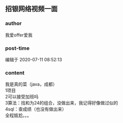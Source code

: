 ## 招银网络视频一面
### author 
我爱offer爱我
### post-time 

编辑于  2020-07-11 08:52:13
### content 
<div class="post-topic-des nc-post-content">
 <div>
  我是真的菜（java，成都）
 </div>
 <div>
  1项目
 </div>
 <div>
  2可以接受加班吗
 </div>
 <div>
  3算法：找和为24的组合，没做出来，我记得好像做过似的
 </div>
 <div>
  4sql：查成绩（也没有做出来）
 </div>
 <div>
  全程尴尬。。。
 </div>
 <div>
  <br/>
 </div>
</div>

